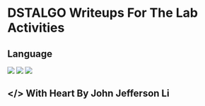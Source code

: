 # DSTALGO Writeups For The Lab Activities

## Language
<a><img src="https://img.icons8.com/color/48/000000/git.png"/></a>
<img src="https://img.icons8.com/fluent/48/000000/github.png"/>
<img src="https://img.icons8.com/color/48/000000/c-sharp-logo.png"/>


## </> With Heart By John Jefferson Li
